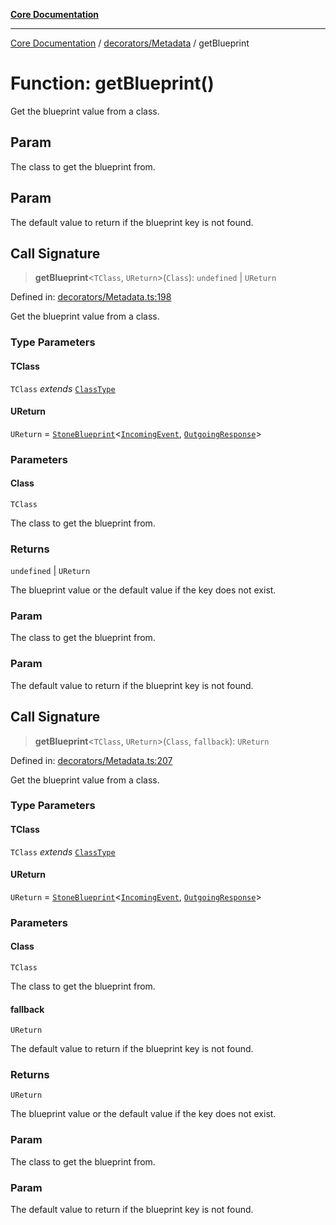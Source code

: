 [**Core Documentation**](../../../README.md)

***

[Core Documentation](../../../README.md) / [decorators/Metadata](../README.md) / getBlueprint

# Function: getBlueprint()

Get the blueprint value from a class.

## Param

The class to get the blueprint from.

## Param

The default value to return if the blueprint key is not found.

## Call Signature

> **getBlueprint**\<`TClass`, `UReturn`\>(`Class`): `undefined` \| `UReturn`

Defined in: [decorators/Metadata.ts:198](https://github.com/stonemjs/core/blob/e2fddc9518734748c09a72d4b4064dd1d4c1288c/src/decorators/Metadata.ts#L198)

Get the blueprint value from a class.

### Type Parameters

#### TClass

`TClass` *extends* [`ClassType`](../../../declarations/type-aliases/ClassType.md)

#### UReturn

`UReturn` = [`StoneBlueprint`](../../../options/StoneBlueprint/interfaces/StoneBlueprint.md)\<[`IncomingEvent`](../../../events/IncomingEvent/classes/IncomingEvent.md), [`OutgoingResponse`](../../../events/OutgoingResponse/classes/OutgoingResponse.md)\>

### Parameters

#### Class

`TClass`

The class to get the blueprint from.

### Returns

`undefined` \| `UReturn`

The blueprint value or the default value if the key does not exist.

### Param

The class to get the blueprint from.

### Param

The default value to return if the blueprint key is not found.

## Call Signature

> **getBlueprint**\<`TClass`, `UReturn`\>(`Class`, `fallback`): `UReturn`

Defined in: [decorators/Metadata.ts:207](https://github.com/stonemjs/core/blob/e2fddc9518734748c09a72d4b4064dd1d4c1288c/src/decorators/Metadata.ts#L207)

Get the blueprint value from a class.

### Type Parameters

#### TClass

`TClass` *extends* [`ClassType`](../../../declarations/type-aliases/ClassType.md)

#### UReturn

`UReturn` = [`StoneBlueprint`](../../../options/StoneBlueprint/interfaces/StoneBlueprint.md)\<[`IncomingEvent`](../../../events/IncomingEvent/classes/IncomingEvent.md), [`OutgoingResponse`](../../../events/OutgoingResponse/classes/OutgoingResponse.md)\>

### Parameters

#### Class

`TClass`

The class to get the blueprint from.

#### fallback

`UReturn`

The default value to return if the blueprint key is not found.

### Returns

`UReturn`

The blueprint value or the default value if the key does not exist.

### Param

The class to get the blueprint from.

### Param

The default value to return if the blueprint key is not found.
